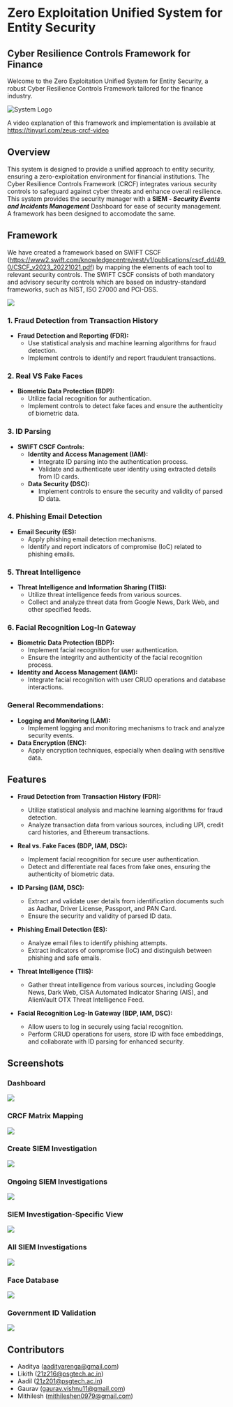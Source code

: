 # Zero Exploitation Unified System for Entity Security

## Cyber Resilience Controls Framework for Finance

Welcome to the Zero Exploitation Unified System for Entity Security, a robust Cyber Resilience Controls Framework tailored for the finance industry.

![System Logo](images/zeus_transp.png)

A video explanation of this framework and implementation is available at https://tinyurl.com/zeus-crcf-video

## Overview

This system is designed to provide a unified approach to entity security, ensuring a zero-exploitation environment for financial institutions. The Cyber Resilience Controls Framework (CRCF) integrates various security controls to safeguard against cyber threats and enhance overall resilience. This system provides the security manager with a **SIEM - *Security Events and Incidents Management*** Dashboard for ease of security management.
A framework has been designed to accomodate the same.

## Framework
We have created a framework based on SWIFT CSCF (https://www2.swift.com/knowledgecentre/rest/v1/publications/cscf_dd/49.0/CSCF_v2023_20221021.pdf) by mapping the elements of each tool to relevant security controls. The SWIFT CSCF consists of both mandatory and advisory security controls which are based on industry-standard frameworks, such as NIST, ISO 27000 and PCI-DSS. 

<img src="framework.png"/>

### 1. Fraud Detection from Transaction History
  - **Fraud Detection and Reporting (FDR):**
    - Use statistical analysis and machine learning algorithms for fraud detection.
    - Implement controls to identify and report fraudulent transactions.
  
### 2. Real VS Fake Faces
  - **Biometric Data Protection (BDP):**
    - Utilize facial recognition for authentication.
    - Implement controls to detect fake faces and ensure the authenticity of biometric data.
  
### 3. ID Parsing
- **SWIFT CSCF Controls:**
  - **Identity and Access Management (IAM):**
    - Integrate ID parsing into the authentication process.
    - Validate and authenticate user identity using extracted details from ID cards.
  - **Data Security (DSC):**
    - Implement controls to ensure the security and validity of parsed ID data.

### 4. Phishing Email Detection
  - **Email Security (ES):**
    - Apply phishing email detection mechanisms.
    - Identify and report indicators of compromise (IoC) related to phishing emails.

### 5. Threat Intelligence
  - **Threat Intelligence and Information Sharing (TIIS):**
    - Utilize threat intelligence feeds from various sources.
    - Collect and analyze threat data from Google News, Dark Web, and other specified feeds.

### 6. Facial Recognition Log-In Gateway
  - **Biometric Data Protection (BDP):**
    - Implement facial recognition for user authentication.
    - Ensure the integrity and authenticity of the facial recognition process.
  - **Identity and Access Management (IAM):**
    - Integrate facial recognition with user CRUD operations and database interactions.

### General Recommendations:
- **Logging and Monitoring (LAM):**
  - Implement logging and monitoring mechanisms to track and analyze security events.
- **Data Encryption (ENC):**
  - Apply encryption techniques, especially when dealing with sensitive data.

## Features

- **Fraud Detection from Transaction History (FDR):**
  - Utilize statistical analysis and machine learning algorithms for fraud detection.
  - Analyze transaction data from various sources, including UPI, credit card histories, and Ethereum transactions.

- **Real vs. Fake Faces (BDP, IAM, DSC):**
  - Implement facial recognition for secure user authentication.
  - Detect and differentiate real faces from fake ones, ensuring the authenticity of biometric data.

- **ID Parsing (IAM, DSC):**
  - Extract and validate user details from identification documents such as Aadhar, Driver License, Passport, and PAN Card.
  - Ensure the security and validity of parsed ID data.

- **Phishing Email Detection (ES):**
  - Analyze email files to identify phishing attempts.
  - Extract indicators of compromise (IoC) and distinguish between phishing and safe emails.

- **Threat Intelligence (TIIS):**
  - Gather threat intelligence from various sources, including Google News, Dark Web, CISA Automated Indicator Sharing (AIS), and AlienVault OTX Threat Intelligence Feed.

- **Facial Recognition Log-In Gateway (BDP, IAM, DSC):**
  - Allow users to log in securely using facial recognition.
  - Perform CRUD operations for users, store ID with face embeddings, and collaborate with ID parsing for enhanced security.

## Screenshots

### Dashboard
<img src="siem-dashboard/screenshots/Dashboard%20_%20ZEUS.png"/>

### CRCF Matrix Mapping
<img src="siem-dashboard/screenshots/CRCF%20MATRIX%20Mapping%20_%20ZEUS.png"/>

### Create SIEM Investigation
<img src="siem-dashboard/screenshots/Create%20Investigation%20%40%20SIEM%20_%20ZEUS.png"/>

### Ongoing SIEM Investigations
<img src="siem-dashboard/screenshots/Ongoing%20Investigations%20%40%20SIEM%20_%20ZEUS.png"/>

### SIEM Investigation-Specific View
<img src="siem-dashboard/screenshots/Resolved%20Incident%20_%20ZEUS.png"/>

### All SIEM Investigations
<img src="siem-dashboard/screenshots/All%20Investigations%20%40%20SIEM%20_%20ZEUS.png"/>

### Face Database
<img src="siem-dashboard/screenshots/Face%20DB%20_%20ZEUS.png"/>

### Government ID Validation
<img src="siem-dashboard/screenshots/Validate%20ID%20_%20ZEUS.png"/>


## Contributors
- Aaditya (aadityarenga@gmail.com)
- Likith (21z216@psgtech.ac.in)
- Aadil (21z201@psgtech.ac.in)
- Gaurav (gaurav.vishnu11@gmail.com)
- Mithilesh (mithileshen0979@gmail.com)
